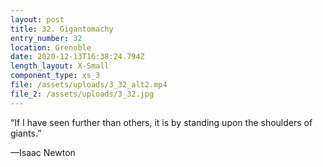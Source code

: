 ```yaml
---
layout: post
title: 32. Gigantomachy
entry_number: 32
location: Grenoble
date: 2020-12-13T16:38:24.794Z
length_layout: X-Small
component_type: xs_3
file: /assets/uploads/3_32_alt2.mp4
file_2: /assets/uploads/3_32.jpg
---
```

“If I have seen further than others, it is by standing upon the shoulders of giants.” 

—Isaac Newton